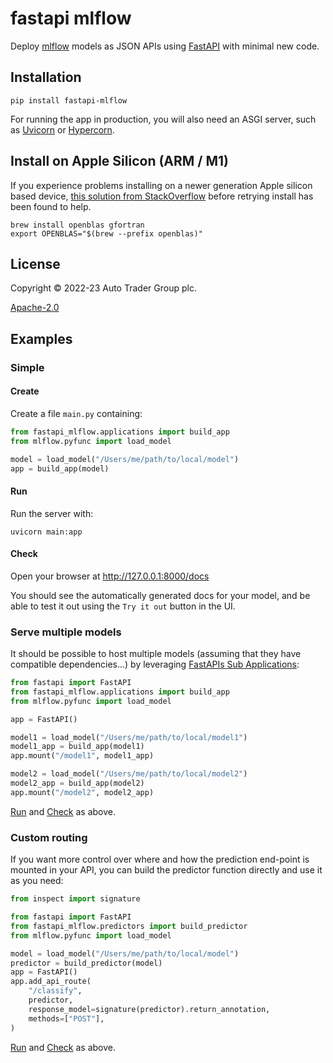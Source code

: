 # fastapi mlflow

Deploy [mlflow](https://www.mlflow.org/) models as JSON APIs using [FastAPI](https://fastapi.tiangolo.com) with minimal new code.

## Installation

```shell
pip install fastapi-mlflow
```

For running the app in production, you will also need an ASGI server, such as [Uvicorn](https://www.uvicorn.org) or [Hypercorn](https://gitlab.com/pgjones/hypercorn).

## Install on Apple Silicon (ARM / M1)

If you experience problems installing on a newer generation Apple silicon based device, [this solution from StackOverflow](https://stackoverflow.com/a/67586301) before retrying install has been found to help.

```shell
brew install openblas gfortran
export OPENBLAS="$(brew --prefix openblas)"
```

## License

Copyright © 2022-23 Auto Trader Group plc.

[Apache-2.0](https://www.apache.org/licenses/LICENSE-2.0)

## Examples

### Simple

#### Create

Create a file `main.py` containing:

```python
from fastapi_mlflow.applications import build_app
from mlflow.pyfunc import load_model

model = load_model("/Users/me/path/to/local/model")
app = build_app(model)
```

#### Run

Run the server with:

```shell
uvicorn main:app
```

#### Check

Open your browser at <http://127.0.0.1:8000/docs>

You should see the automatically generated docs for your model, and be able to test it out using the `Try it out` button in the UI.

### Serve multiple models

It should be possible to host multiple models (assuming that they have compatible dependencies...) by leveraging [FastAPIs Sub Applications](https://fastapi.tiangolo.com/advanced/sub-applications/#sub-applications-mounts):

```python
from fastapi import FastAPI
from fastapi_mlflow.applications import build_app
from mlflow.pyfunc import load_model

app = FastAPI()

model1 = load_model("/Users/me/path/to/local/model1")
model1_app = build_app(model1)
app.mount("/model1", model1_app)

model2 = load_model("/Users/me/path/to/local/model2")
model2_app = build_app(model2)
app.mount("/model2", model2_app)
```

[Run](#run) and [Check](#check) as above.

### Custom routing

If you want more control over where and how the prediction end-point is mounted in your API, you can build the predictor function directly and use it as you need:

```python
from inspect import signature

from fastapi import FastAPI
from fastapi_mlflow.predictors import build_predictor
from mlflow.pyfunc import load_model

model = load_model("/Users/me/path/to/local/model")
predictor = build_predictor(model)
app = FastAPI()
app.add_api_route(
    "/classify",
    predictor,
    response_model=signature(predictor).return_annotation,
    methods=["POST"],
)
```

[Run](#run) and [Check](#check) as above.

